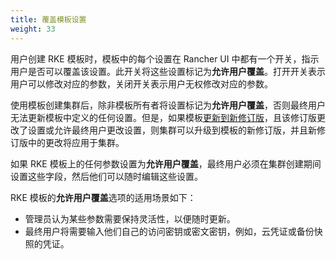 ```yaml
---
title: 覆盖模板设置
weight: 33
---
```


用户创建 RKE 模板时，模板中的每个设置在 Rancher UI 中都有一个开关，指示用户是否可以覆盖该设置。此开关将这些设置标记为**允许用户覆盖**。打开开关表示用户可以修改对应的参数，关闭开关表示用户无权修改对应的参数。

使用模板创建集群后，除非模板所有者将设置标记为**允许用户覆盖**，否则最终用户无法更新模板中定义的任何设置。但是，如果模板[更新到新修订版](manage-rke1-templates.md)，且该修订版更改了设置或允许最终用户更改设置，则集群可以升级到模板的新修订版，并且新修订版中的更改将应用于集群。

如果 RKE 模板上的任何参数设置为**允许用户覆盖**，最终用户必须在集群创建期间设置这些字段，然后他们可以随时编辑这些设置。

RKE 模板的**允许用户覆盖**选项的适用场景如下：

- 管理员认为某些参数需要保持灵活性，以便随时更新。
- 最终用户将需要输入他们自己的访问密钥或密文密钥，例如，云凭证或备份快照的凭证。